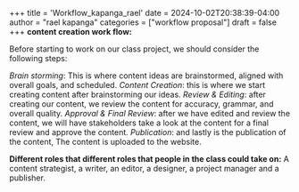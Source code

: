 +++
title = 'Workflow_kapanga_rael'
date = 2024-10-02T20:38:39-04:00
author = "rael kapanga"
categories = ["workflow proposal"]
draft = false
+++
**content creation work flow:**

Before starting to work on our class project, we should consider the following steps:

*Brain storming*: This is where content ideas are brainstormed, aligned with overall goals, and scheduled.
*Content Creation*: this is where we start creating content after brainstorming our ideas.
*Review & Editing*: after creating our content, we review the content for accuracy, grammar, and overall quality.
*Approval & Final Review*: after we have edited and review the content, we will have stakeholders take a look at the content for a final review and approve the content.
*Publication*: and lastly is the publication of the content, The content is uploaded to the website.

**Different roles that different roles that people in the class could take on:**
A content strategist, a writer, an editor, a designer, a project manager and a publisher.